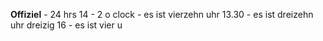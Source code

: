 **Offiziel** - 24 hrs
14 - 2 o clock - es ist vierzehn uhr
13.30 - es ist dreizehn uhr dreizig
16 - es ist vier u